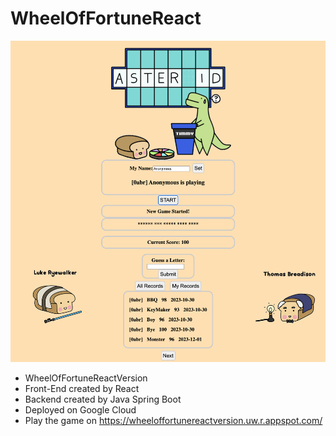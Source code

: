# WheelOfFortuneReact

![Game](game.png)

* WheelOfFortuneReactVersion
* Front-End created by React
* Backend created by Java Spring Boot
* Deployed on Google Cloud
* Play the game on https://wheeloffortunereactversion.uw.r.appspot.com/
